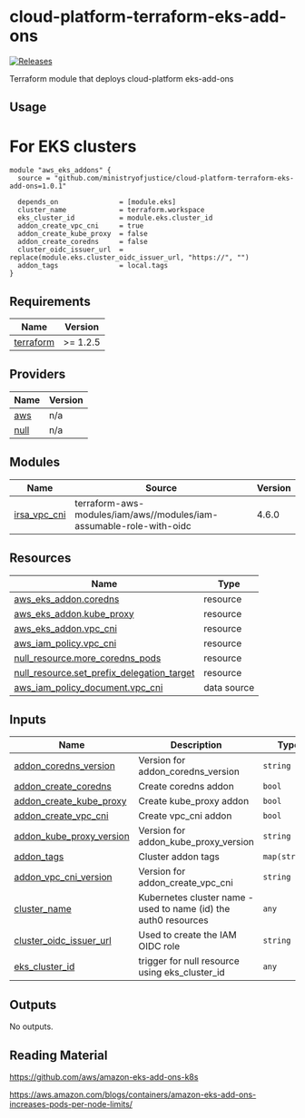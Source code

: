 # cloud-platform-terraform-eks-add-ons

[![Releases](https://img.shields.io/github/release/ministryofjustice/cloud-platform-terraform-eks-add-ons/all.svg?style=flat-square)](https://github.com/ministryofjustice/cloud-platform-terraform-eks-add-ons/releases)

Terraform module that deploys cloud-platform eks-add-ons
## Usage

# For EKS clusters
```
module "aws_eks_addons" {
  source = "github.com/ministryofjustice/cloud-platform-terraform-eks-add-ons=1.0.1"

  depends_on               = [module.eks]
  cluster_name             = terraform.workspace
  eks_cluster_id           = module.eks.cluster_id
  addon_create_vpc_cni     = true
  addon_create_kube_proxy  = false
  addon_create_coredns     = false
  cluster_oidc_issuer_url  = replace(module.eks.cluster_oidc_issuer_url, "https://", "")
  addon_tags               = local.tags
}
```
<!--- BEGIN_TF_DOCS --->
## Requirements

| Name | Version |
|------|---------|
| <a name="requirement_terraform"></a> [terraform](#requirement\_terraform) | >= 1.2.5 |

## Providers

| Name | Version |
|------|---------|
| <a name="provider_aws"></a> [aws](#provider\_aws) | n/a |
| <a name="provider_null"></a> [null](#provider\_null) | n/a |

## Modules

| Name | Source | Version |
|------|--------|---------|
| <a name="module_irsa_vpc_cni"></a> [irsa\_vpc\_cni](#module\_irsa\_vpc\_cni) | terraform-aws-modules/iam/aws//modules/iam-assumable-role-with-oidc | 4.6.0 |

## Resources

| Name | Type |
|------|------|
| [aws_eks_addon.coredns](https://registry.terraform.io/providers/hashicorp/aws/latest/docs/resources/eks_addon) | resource |
| [aws_eks_addon.kube_proxy](https://registry.terraform.io/providers/hashicorp/aws/latest/docs/resources/eks_addon) | resource |
| [aws_eks_addon.vpc_cni](https://registry.terraform.io/providers/hashicorp/aws/latest/docs/resources/eks_addon) | resource |
| [aws_iam_policy.vpc_cni](https://registry.terraform.io/providers/hashicorp/aws/latest/docs/resources/iam_policy) | resource |
| [null_resource.more_coredns_pods](https://registry.terraform.io/providers/hashicorp/null/latest/docs/resources/resource) | resource |
| [null_resource.set_prefix_delegation_target](https://registry.terraform.io/providers/hashicorp/null/latest/docs/resources/resource) | resource |
| [aws_iam_policy_document.vpc_cni](https://registry.terraform.io/providers/hashicorp/aws/latest/docs/data-sources/iam_policy_document) | data source |

## Inputs

| Name | Description | Type | Default | Required |
|------|-------------|------|---------|:--------:|
| <a name="input_addon_coredns_version"></a> [addon\_coredns\_version](#input\_addon\_coredns\_version) | Version for addon\_coredns\_version | `string` | `"v1.9.3-eksbuild.5"` | no |
| <a name="input_addon_create_coredns"></a> [addon\_create\_coredns](#input\_addon\_create\_coredns) | Create coredns addon | `bool` | `true` | no |
| <a name="input_addon_create_kube_proxy"></a> [addon\_create\_kube\_proxy](#input\_addon\_create\_kube\_proxy) | Create kube\_proxy addon | `bool` | `true` | no |
| <a name="input_addon_create_vpc_cni"></a> [addon\_create\_vpc\_cni](#input\_addon\_create\_vpc\_cni) | Create vpc\_cni addon | `bool` | `true` | no |
| <a name="input_addon_kube_proxy_version"></a> [addon\_kube\_proxy\_version](#input\_addon\_kube\_proxy\_version) | Version for addon\_kube\_proxy\_version | `string` | `"v1.22.11-eksbuild.2"` | no |
| <a name="input_addon_tags"></a> [addon\_tags](#input\_addon\_tags) | Cluster addon tags | `map(string)` | `{}` | no |
| <a name="input_addon_vpc_cni_version"></a> [addon\_vpc\_cni\_version](#input\_addon\_vpc\_cni\_version) | Version for addon\_create\_vpc\_cni | `string` | `"v1.11.4-eksbuild.1"` | no |
| <a name="input_cluster_name"></a> [cluster\_name](#input\_cluster\_name) | Kubernetes cluster name - used to name (id) the auth0 resources | `any` | n/a | yes |
| <a name="input_cluster_oidc_issuer_url"></a> [cluster\_oidc\_issuer\_url](#input\_cluster\_oidc\_issuer\_url) | Used to create the IAM OIDC role | `string` | `""` | no |
| <a name="input_eks_cluster_id"></a> [eks\_cluster\_id](#input\_eks\_cluster\_id) | trigger for null resource using eks\_cluster\_id | `any` | n/a | yes |

## Outputs

No outputs.

<!--- END_TF_DOCS --->

## Reading Material
https://github.com/aws/amazon-eks-add-ons-k8s

https://aws.amazon.com/blogs/containers/amazon-eks-add-ons-increases-pods-per-node-limits/


